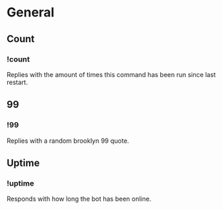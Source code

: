# General

## Count

### **!count**

Replies with the amount of times this command has been run since last restart.

## 99

### **!99**

Replies with a random brooklyn 99 quote.

## Uptime

### **!uptime**

Responds with how long the bot has been online.
